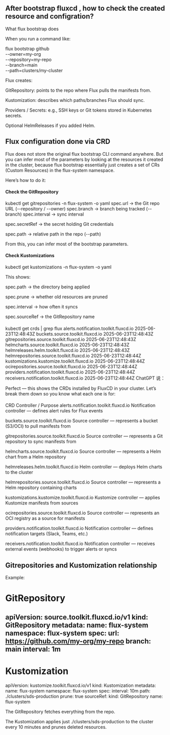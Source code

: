 ## After bootstrap fluxcd , how to check the created resource and configration?

What flux bootstrap does

When you run a command like:

flux bootstrap github \
  --owner=my-org \
  --repository=my-repo \
  --branch=main \
  --path=clusters/my-cluster


Flux creates:

GitRepository: points to the repo where Flux pulls the manifests from.

Kustomization: describes which paths/branches Flux should sync.

Providers / Secrets: e.g., SSH keys or Git tokens stored in Kubernetes secrets.

Optional HelmReleases if you added Helm.

## Flux configuration done via CRD
Flux does not store the original flux bootstrap CLI command anywhere. But you can infer most of the parameters by looking at the resources it created in the cluster, because flux bootstrap essentially just creates a set of CRs (Custom Resources) in the flux-system namespace.

Here’s how to do it:

#### Check the GitRepository
kubectl get gitrepositories -n flux-system -o yaml
spec.url → the Git repo URL (--repository / --owner)
spec.branch → branch being tracked (--branch)
spec.interval → sync interval

spec.secretRef → the secret holding Git credentials

spec.path → relative path in the repo (--path)

From this, you can infer most of the bootstrap parameters.

#### Check Kustomizations
kubectl get kustomizations -n flux-system -o yaml


This shows:

spec.path → the directory being applied

spec.prune → whether old resources are pruned

spec.interval → how often it syncs

spec.sourceRef → the GitRepository name

####
kubectl get crds | grep flux
alerts.notification.toolkit.fluxcd.io                      2025-06-23T12:48:43Z
buckets.source.toolkit.fluxcd.io                           2025-06-23T12:48:43Z
gitrepositories.source.toolkit.fluxcd.io                   2025-06-23T12:48:43Z
helmcharts.source.toolkit.fluxcd.io                        2025-06-23T12:48:43Z
helmreleases.helm.toolkit.fluxcd.io                        2025-06-23T12:48:43Z
helmrepositories.source.toolkit.fluxcd.io                  2025-06-23T12:48:44Z
kustomizations.kustomize.toolkit.fluxcd.io                 2025-06-23T12:48:44Z
ocirepositories.source.toolkit.fluxcd.io                   2025-06-23T12:48:44Z
providers.notification.toolkit.fluxcd.io                   2025-06-23T12:48:44Z
receivers.notification.toolkit.fluxcd.io                   2025-06-23T12:48:44Z
ChatGPT 说：

Perfect — this shows the CRDs installed by FluxCD in your cluster. Let’s break them down so you know what each one is for:
####
CRD	Controller / Purpose
alerts.notification.toolkit.fluxcd.io	Notification controller — defines alert rules for Flux events

buckets.source.toolkit.fluxcd.io	Source controller — represents a bucket (S3/OCI) to pull manifests from

gitrepositories.source.toolkit.fluxcd.io	Source controller — represents a Git repository to sync manifests from

helmcharts.source.toolkit.fluxcd.io	Source controller — represents a Helm chart from a Helm repository

helmreleases.helm.toolkit.fluxcd.io	Helm controller — deploys Helm charts to the cluster

helmrepositories.source.toolkit.fluxcd.io	Source controller — represents a Helm repository containing charts

kustomizations.kustomize.toolkit.fluxcd.io	Kustomize controller — applies Kustomize manifests from sources

ocirepositories.source.toolkit.fluxcd.io	Source controller — represents an OCI registry as a source for manifests

providers.notification.toolkit.fluxcd.io	Notification controller — defines notification targets (Slack, Teams, etc.)

receivers.notification.toolkit.fluxcd.io	Notification controller — receives external events (webhooks) to trigger alerts or syncs

## Gitrepositories and Kustomization relationship
Example:
# GitRepository
apiVersion: source.toolkit.fluxcd.io/v1
kind: GitRepository
metadata:
  name: flux-system
  namespace: flux-system
spec:
  url: https://github.com/my-org/my-repo
  branch: main
  interval: 1m
---
# Kustomization
apiVersion: kustomize.toolkit.fluxcd.io/v1
kind: Kustomization
metadata:
  name: flux-system
  namespace: flux-system
spec:
  interval: 10m
  path: ./clusters/sds-production
  prune: true
  sourceRef:
    kind: GitRepository
    name: flux-system


The GitRepository fetches everything from the repo.

The Kustomization applies just ./clusters/sds-production to the cluster every 10 minutes and prunes deleted resources.
